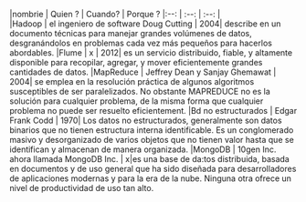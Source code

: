 |nombrie | Quien ? | Cuando? | Porque ?
|:--:    | :--:    | :--:    |    
|Hadoop | el ingeniero de software Doug Cutting | 2004| describe en un documento técnicas para manejar grandes volúmenes de datos, desgranándolos en problemas cada vez más pequeños para hacerlos abordables.
|Flume | x | 2012| es un servicio distribuido, fiable, y altamente disponible para recopilar, agregar, y mover eficientemente grandes cantidades de datos.
|MapReduce | Jeffrey Dean y Sanjay Ghemawat | 2004| se emplea en la resolución práctica de algunos algoritmos susceptibles de ser paralelizados. No obstante MAPREDUCE no es la solución para cualquier problema, de la misma forma que cualquier problema no puede ser resuelto eficientement.
|Bd no estructurados | Edgar Frank Codd | 1970| Los datos no estructurados, generalmente son datos binarios que no tienen estructura interna identificable. Es un conglomerado masivo y desorganizado de varios objetos que no tienen valor hasta que se identifican y almacenan de manera organizada.
|MongoDB | 10gen Inc. ahora llamada MongoDB Inc. | x|es una base de da:tos distribuida, basada en documentos y de uso general que ha sido diseñada para desarrolladores de aplicaciones modernas y para la era de la nube. Ninguna otra ofrece un nivel de productividad de uso tan alto.
